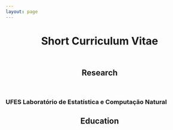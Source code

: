 ```yaml
---
layout: page
---
```



<header><h1>Short Curriculum Vitae</h1></header>

<header><h2>Research</h2></header>

<p><h3>UFES Laboratório de Estatística e Computação Natural</h3><p>


<header><h2>Education</h2></header>
